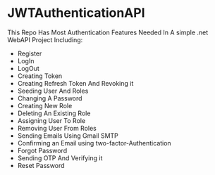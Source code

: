 # JWTAuthenticationAPI
This Repo Has Most Authentication Features Needed In A simple .net WebAPI Project Including:
- Register
- LogIn
- LogOut
- Creating Token
- Creating Refresh Token And Revoking it
- Seeding User And Roles
- Changing A Password
- Creating New Role
- Deleting An Existing Role
- Assigning User To Role
- Removing User From Roles
- Sending Emails Using Gmail SMTP
- Confirming an Email using two-factor-Authentication
- Forgot Password
- Sending OTP And Verifying it
- Reset Password
